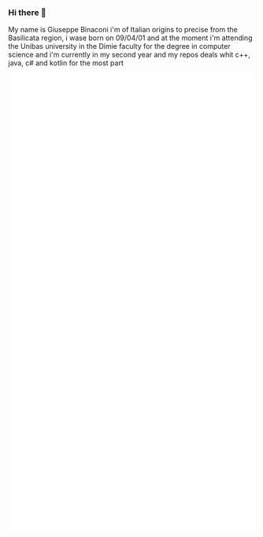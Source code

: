 ### Hi there 👋

My name is Giuseppe Binaconi i'm of Italian origins to precise from the Basilicata region, i wase born on  09/04/01 and at the moment i'm attending the Unibas university in the Dimie faculty for the degree in computer science and i'm currently in my second year and my repos deals whit c++, java, c# and kotlin  for the most part


![Metrics](/github-metrics.svg)
<!--
**Giuseppe-Bianc/Giuseppe-Bianc** is a ✨ _special_ ✨ repository because its `README.md` (this file) appears on your GitHub profile.

Here are some ideas to get you started:

- 🔭 I’m currently working on ...
- 🌱 I’m currently learning ...
- 👯 I’m looking to collaborate on ...
- 🤔 I’m looking for help with ...
- 💬 Ask me about ...
- 📫 How to reach me: ...
- 😄 Pronouns: ...
- ⚡ Fun fact: ...
-->
